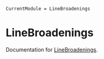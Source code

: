 ```@meta
CurrentModule = LineBroadenings
```

# LineBroadenings

Documentation for [LineBroadenings](https://github.com/lihua-cat/LineBroadenings.jl).

```@index
```

